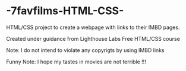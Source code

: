 # -7favfilms-HTML-CSS-
HTML/CSS project to create a webpage with links to their IMBD pages.

Created under guidance from Lighthouse Labs Free HTML/CSS course

Note: I do not intend to violate any copyrigts by using IMBD links

Funny Note: I hope my tastes in movies are not terrible !!!
